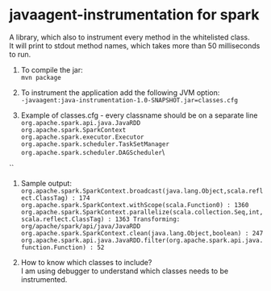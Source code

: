 # javaagent-instrumentation for spark

A library, which also to instrument every method in the whitelisted class.\
It will print to stdout method names, which takes more than 50 milliseconds to run.

1. To compile the jar:\
`mvn package`

1. To instrument the application add the following JVM option:\
`-javaagent:java-instrumentation-1.0-SNAPSHOT.jar=classes.cfg`

1. Example of classes.cfg - every classname should be on a separate line\
`org.apache.spark.api.java.JavaRDD`\
`org.apache.spark.SparkContext`\
`org.apache.spark.executor.Executor`\
`org.apache.spark.scheduler.TaskSetManager`\
`org.apache.spark.scheduler.DAGScheduler`\

``

1. Sample output:\
`org.apache.spark.SparkContext.broadcast(java.lang.Object,scala.reflect.ClassTag) : 174
 org.apache.spark.SparkContext.withScope(scala.Function0) : 1360
 org.apache.spark.SparkContext.parallelize(scala.collection.Seq,int,scala.reflect.ClassTag) : 1363
 Transforming: org/apache/spark/api/java/JavaRDD
 org.apache.spark.SparkContext.clean(java.lang.Object,boolean) : 247
 org.apache.spark.api.java.JavaRDD.filter(org.apache.spark.api.java.function.Function) : 52`
 
1. How to know which classes to include?\
 I am using debugger to understand which classes needs to be instrumented.
 
  